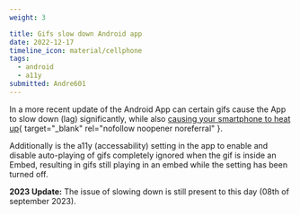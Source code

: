 ```yaml
---
weight: 3

title: Gifs slow down Android app
date: 2022-12-17
timeline_icon: material/cellphone
tags:
  - android
  - a11y
submitted: Andre601
---
```


In a more recent update of the Android App can certain gifs cause the App to slow down (lag) significantly, while also [causing your smartphone to heat up][smartphone-heats-up]{ target="_blank" rel="nofollow noopener noreferral" }.

Additionally is the a11y (accessability) setting in the app to enable and disable auto-playing of gifs completely ignored when the gif is inside an Embed, resulting in gifs still playing in an embed while the setting has been turned off.

**2023 Update:** The issue of slowing down is still present to this day (08th of september 2023).

[smartphone-heats-up]: https://twitter.com/TrueAndre_601/status/1603794219713560576
